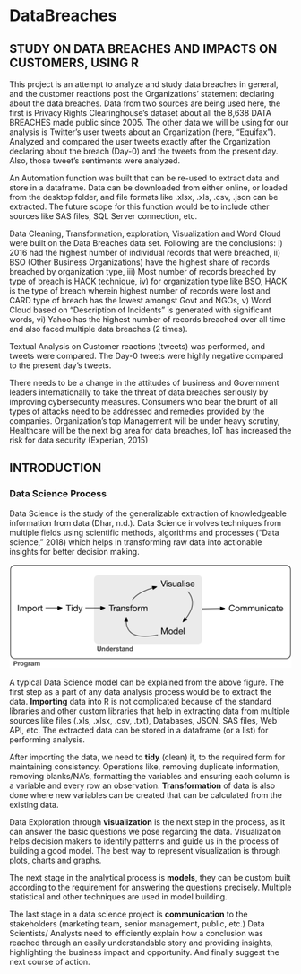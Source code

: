 # DataBreaches
## STUDY ON DATA BREACHES AND IMPACTS ON CUSTOMERS, USING R

This project is an attempt to analyze and study data breaches in general, and the customer reactions post the Organizations’ statement declaring about the data breaches. Data from two sources are being used here, the first is Privacy Rights Clearinghouse’s dataset about all the 8,638 DATA BREACHES made public since 2005. The other data we will be using for our analysis is Twitter’s user tweets about an Organization (here, “Equifax”). Analyzed and compared the user tweets exactly after the Organization declaring about the breach (Day-0) and the tweets from the present day. Also, those tweet’s sentiments were analyzed.

An Automation function was built that can be re-used to extract data and store in a dataframe. Data can be downloaded from either online, or loaded from the desktop folder, and file formats like .xlsx, .xls, .csv, .json can be extracted. The future scope for this function would be to include other sources like SAS files, SQL Server connection, etc. 

Data Cleaning, Transformation, exploration, Visualization and Word Cloud were built on the Data Breaches data set. Following are the conclusions: 
i) 2016 had the highest number of individual records that were breached, 
ii) BSO (Other Business Organizations) have the highest share of records breached by organization type, 
iii) Most number of records breached by type of breach is HACK technique, 
iv) for organization type like BSO, HACK is the type of breach wherein highest number of records were lost and CARD type of breach has the lowest amongst Govt and NGOs, 
v) Word Cloud based on “Description of Incidents” is generated with significant words, 
vi) Yahoo has the highest number of records breached over all time and also faced multiple data breaches (2 times). 

 Textual Analysis on Customer reactions (tweets) was performed, and tweets were compared. The Day-0 tweets were highly negative compared to the present day’s tweets. 
 
There needs to be a change in the attitudes of business and Government leaders internationally to take the threat of data breaches seriously by improving cybersecurity measures. Consumers who bear the brunt of all types of attacks need to be addressed and remedies provided by the companies.  Organization’s top Management will be under heavy scrutiny, Healthcare will be the next big area for data breaches, IoT has increased the risk for data security (Experian, 2015) 

## INTRODUCTION

### Data Science Process

Data Science is the study of the generalizable extraction of knowledgeable information from data (Dhar, n.d.).  Data Science involves techniques from multiple fields using scientific methods, algorithms and processes (“Data science,” 2018) which helps in transforming raw data into actionable insights for better decision making.  

 ![alt text](https://github.com/mullapudirajaprashanth/DataBreaches/blob/master/Images/image.png)

A typical Data Science model can be explained from the above figure. The first step as a part of any data analysis process would be to extract the data. **Importing** data into R is not complicated because of the standard libraries and other custom libraries that help in extracting data from multiple sources like files (.xls, .xlsx, .csv, .txt), Databases, JSON, SAS files, Web API, etc. The extracted data can be stored in a dataframe (or a list) for performing analysis. 

After importing the data, we need to **tidy** (clean) it, to the required form for maintaining consistency. Operations like, removing duplicate information, removing blanks/NA’s, formatting the variables and ensuring each column is a variable and every row an observation. **Transformation** of data is also done where new variables can be created that can be calculated from the existing data. 

Data Exploration through **visualization** is the next step in the process, as it can answer the basic questions we pose regarding the data. Visualization helps decision makers to identify patterns and guide us in the process of building a good model. The best way to represent visualization is through plots, charts and graphs.

The next stage in the analytical process is **models**, they can be custom built according to the requirement for answering the questions precisely. Multiple statistical and other techniques are used in model building. 

The last stage in a data science project is **communication** to the stakeholders (marketing team, senior management, public, etc.) Data Scientists/ Analysts need to efficiently explain how a conclusion was reached through an easily understandable story and providing insights, highlighting the business impact and opportunity. And finally suggest the next course of action.
